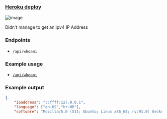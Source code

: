 
### [Heroku deploy](https://fcc-headerparser-xd.herokuapp.com/)

![image](https://user-images.githubusercontent.com/46557266/132127623-0549e5d6-f69a-4795-ae76-24c2c25c670d.png)

Didn't manage to get an ipv4 IP Address 


### Endpoints

- `/api/whoami` 

### Example usage
- [`/api/whoami`](https://fcc-headerparser-xd.herokuapp.com/api/whoami)

### Example output
```json
{
    "ipaddress": "::ffff:127.0.0.1",
    "language": ["en-US","hr-HR"],
    "software": "Mozilla/5.0 (X11; Ubuntu; Linux x86_64; rv:91.0) Gecko/20100101 Firefox/91.0"}
```
